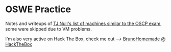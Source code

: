 # OSWE Practice
Notes and writeups of [TJ Null's list of machines similar to the OSCP exam](https://docs.google.com/spreadsheets/d/1dwSMIAPIam0PuRBkCiDI88pU3yzrqqHkDtBngUHNCw8), some were skipped due to VM problems.

I'm also very active on Hack The Box, check me out --> [BrunoHomemade @ HackTheBox](https://app.hackthebox.com/profile/420159)

